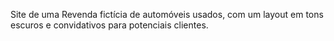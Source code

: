 Site de uma Revenda fictícia de automóveis usados, com um layout em tons escuros e convidativos para potenciais clientes.
